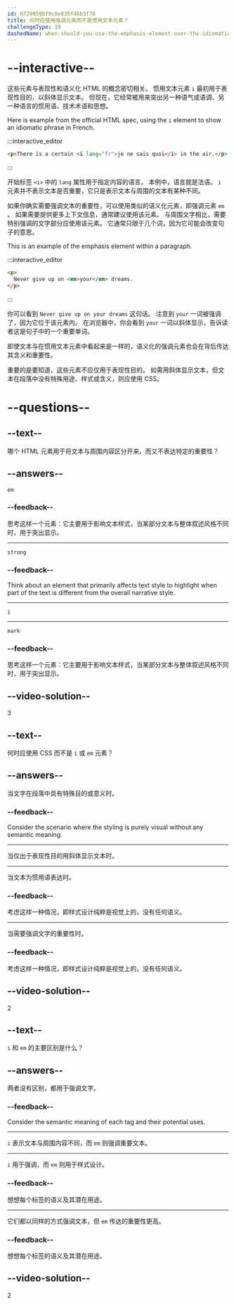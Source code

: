 ```yaml
---
id: 6729959bf9c8e835f46b3f78
title: 何时应使用强调元素而不是惯用文本元素？
challengeType: 19
dashedName: when-should-you-use-the-emphasis-element-over-the-idiomatic-text-element
---
```


# --interactive--

这些元素与表现性和语义化 HTML 的概念密切相关。 惯用文本元素 `i` 最初用于表现性目的，以斜体显示文本。 但现在，它经常被用来突出另一种语气或语调、另一种语言的惯用语、技术术语和思想。

Here is example from the official HTML spec, using the `i` element to show an idiomatic phrase in French.

:::interactive_editor

```html
<p>There is a certain <i lang="fr">je ne sais quoi</i> in the air.</p>
```

:::

开始标签 `<i>` 中的 `lang` 属性用于指定内容的语言。 本例中，语言就是法语。 `i` 元素并不表示文本是否重要，它只是表示文本与周围的文本有某种不同。

如果你确实需要强调文本的重要性，可以使用类似的语义化元素，即强调元素 `em` 。 如果需要提供更多上下文信息，通常建议使用该元素。 与周围文字相比，需要特别强调的文字部分应使用该元素。 它通常只限于几个词，因为它可能会改变句子的意思。

This is an example of the emphasis element within a paragraph.

:::interactive_editor

```html
<p>
  Never give up on <em>your</em> dreams.
</p>
```

:::

你可以看到 `Never give up on your dreams` 这句话。 注意到 `your` 一词被强调了，因为它位于该元素内。 在浏览器中，你会看到 `your` 一词以斜体显示，告诉读者这是句子中的一个重要单词。

即使文本与在惯用文本元素中看起来是一样的，语义化的强调元素也会在背后传达其含义和重要性。

重要的是要知道，这些元素不应仅用于表现性目的。 如需用斜体显示文本，但文本在段落中没有特殊用途、样式或含义，则应使用 CSS。

# --questions--

## --text--

哪个 HTML 元素用于将文本与周围内容区分开来，而又不表达特定的重要性？

## --answers--

`em`

### --feedback--

思考这样一个元素：它主要用于影响文本样式，当某部分文本与整体叙述风格不同时，用于突出显示。

---

`strong`

### --feedback--

Think about an element that primarily affects text style to highlight when part of the text is different from the overall narrative style.

---

`i`

---

`mark`

### --feedback--

思考这样一个元素：它主要用于影响文本样式，当某部分文本与整体叙述风格不同时，用于突出显示。

## --video-solution--

3

## --text--

何时应使用 CSS 而不是 `i` 或 `em` 元素？

## --answers--

当文字在段落中具有特殊目的或意义时。

### --feedback--

Consider the scenario where the styling is purely visual without any semantic meaning.

---

当仅出于表现性目的用斜体显示文本时。

---

当文本为惯用语表达时。

### --feedback--

考虑这样一种情况，即样式设计纯粹是视觉上的，没有任何语义。

---

当需要强调文字的重要性时。

### --feedback--

考虑这样一种情况，即样式设计纯粹是视觉上的，没有任何语义。

## --video-solution--

2

## --text--

`i` 和 `em` 的主要区别是什么？

## --answers--

两者没有区别，都用于强调文字。

### --feedback--

Consider the semantic meaning of each tag and their potential uses.

---

`i` 表示文本与周围内容不同，而 `em` 则强调重要文本。

---

`i` 用于强调，而 `em` 则用于样式设计。

### --feedback--

想想每个标签的语义及其潜在用途。

---

它们都以同样的方式强调文本，但 `em` 传达的重要性更高。

### --feedback--

想想每个标签的语义及其潜在用途。

## --video-solution--

2
